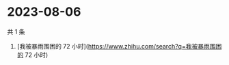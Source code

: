 # 2023-08-06

共 1 条

<!-- BEGIN ZHIHUSEARCH -->
<!-- 最后更新时间 Sun Aug 06 2023 07:09:07 GMT+0800 (China Standard Time) -->
1. [我被暴雨围困的 72 小时](https://www.zhihu.com/search?q=我被暴雨围困的 72 小时)
<!-- END ZHIHUSEARCH -->
